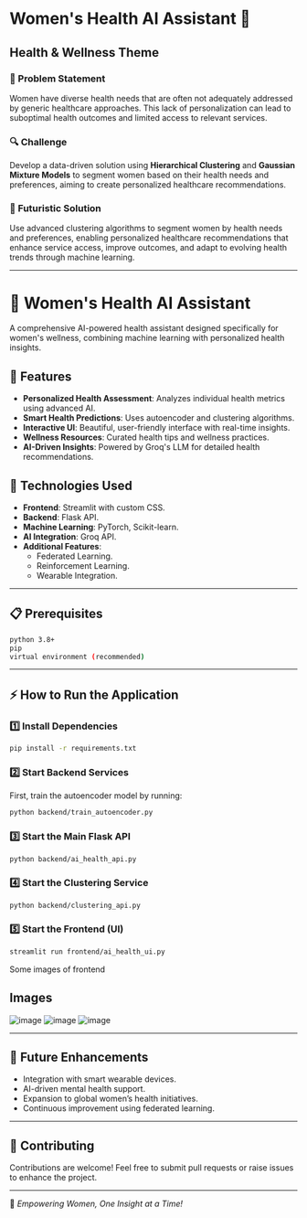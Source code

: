 # Women's Health AI Assistant 🌸

## Health & Wellness Theme

### 🏥 Problem Statement
Women have diverse health needs that are often not adequately addressed by generic healthcare approaches. This lack of personalization can lead to suboptimal health outcomes and limited access to relevant services.

### 🔍 Challenge
Develop a data-driven solution using **Hierarchical Clustering** and **Gaussian Mixture Models** to segment women based on their health needs and preferences, aiming to create personalized healthcare recommendations.

### 🚀 Futuristic Solution
Use advanced clustering algorithms to segment women by health needs and preferences, enabling personalized healthcare recommendations that enhance service access, improve outcomes, and adapt to evolving health trends through machine learning.

---

# 🌸 Women's Health AI Assistant
A comprehensive AI-powered health assistant designed specifically for women's wellness, combining machine learning with personalized health insights.

## 🌟 Features
- **Personalized Health Assessment**: Analyzes individual health metrics using advanced AI.
- **Smart Health Predictions**: Uses autoencoder and clustering algorithms.
- **Interactive UI**: Beautiful, user-friendly interface with real-time insights.
- **Wellness Resources**: Curated health tips and wellness practices.
- **AI-Driven Insights**: Powered by Groq's LLM for detailed health recommendations.

## 🚀 Technologies Used
- **Frontend**: Streamlit with custom CSS.
- **Backend**: Flask API.
- **Machine Learning**: PyTorch, Scikit-learn.
- **AI Integration**: Groq API.
- **Additional Features**:
  - Federated Learning.
  - Reinforcement Learning.
  - Wearable Integration.

---

## 📋 Prerequisites
```bash
python 3.8+
pip
virtual environment (recommended)
```

---

## ⚡ How to Run the Application

### 1️⃣ Install Dependencies
```bash
pip install -r requirements.txt
```

### 2️⃣ Start Backend Services
First, train the autoencoder model by running:
```bash
python backend/train_autoencoder.py
```

### 3️⃣ Start the Main Flask API
```bash
python backend/ai_health_api.py
```

### 4️⃣ Start the Clustering Service
```bash
python backend/clustering_api.py
```

### 5️⃣ Start the Frontend (UI)
```bash
streamlit run frontend/ai_health_ui.py
```
Some images of frontend
## Images
![image](https://github.com/user-attachments/assets/6f2f352f-ffea-4117-88f1-c1b681cfa077)
![image](https://github.com/user-attachments/assets/7ca61ac6-5496-4eaa-bf43-b627aa4cefc2)
![image](https://github.com/user-attachments/assets/d071e6c1-f08f-44a6-b283-046b8b72b33b)

---


## 📌 Future Enhancements
- Integration with smart wearable devices.
- AI-driven mental health support.
- Expansion to global women’s health initiatives.
- Continuous improvement using federated learning.

---

## 🤝 Contributing
Contributions are welcome! Feel free to submit pull requests or raise issues to enhance the project.

---



🌟 *Empowering Women, One Insight at a Time!*
